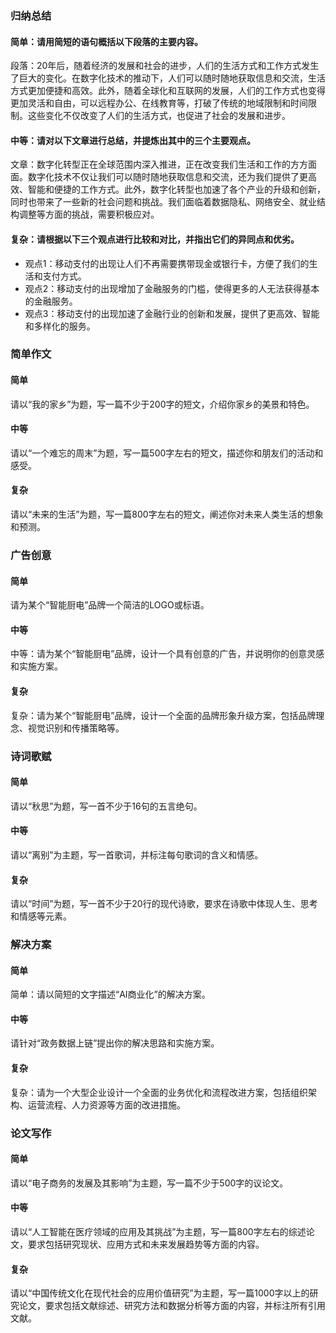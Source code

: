 ### 归纳总结
#### 简单：请用简短的语句概括以下段落的主要内容。
段落：20年后，随着经济的发展和社会的进步，人们的生活方式和工作方式发生了巨大的变化。在数字化技术的推动下，人们可以随时随地获取信息和交流，生活方式更加便捷和高效。此外，随着全球化和互联网的发展，人们的工作方式也变得更加灵活和自由，可以远程办公、在线教育等，打破了传统的地域限制和时间限制。这些变化不仅改变了人们的生活方式，也促进了社会的发展和进步。

#### 中等：请对以下文章进行总结，并提炼出其中的三个主要观点。
文章：数字化转型正在全球范围内深入推进，正在改变我们生活和工作的方方面面。数字化技术不仅让我们可以随时随地获取信息和交流，还为我们提供了更高效、智能和便捷的工作方式。此外，数字化转型也加速了各个产业的升级和创新，同时也带来了一些新的社会问题和挑战。我们面临着数据隐私、网络安全、就业结构调整等方面的挑战，需要积极应对。

#### 复杂：请根据以下三个观点进行比较和对比，并指出它们的异同点和优劣。
- 观点1：移动支付的出现让人们不再需要携带现金或银行卡，方便了我们的生活和支付方式。
- 观点2：移动支付的出现增加了金融服务的门槛，使得更多的人无法获得基本的金融服务。
- 观点3：移动支付的出现加速了金融行业的创新和发展，提供了更高效、智能和多样化的服务。


### 简单作文
#### 简单
请以“我的家乡”为题，写一篇不少于200字的短文，介绍你家乡的美景和特色。
#### 中等
请以“一个难忘的周末”为题，写一篇500字左右的短文，描述你和朋友们的活动和感受。
#### 复杂
请以“未来的生活”为题，写一篇800字左右的短文，阐述你对未来人类生活的想象和预测。


### 广告创意
#### 简单
请为某个“智能厨电”品牌一个简洁的LOGO或标语。
#### 中等
中等：请为某个“智能厨电”品牌，设计一个具有创意的广告，并说明你的创意灵感和实施方案。
#### 复杂
复杂：请为某个“智能厨电”品牌，设计一个全面的品牌形象升级方案，包括品牌理念、视觉识别和传播策略等。


### 诗词歌赋
#### 简单
请以“秋思”为题，写一首不少于16句的五言绝句。
#### 中等
请以“离别”为主题，写一首歌词，并标注每句歌词的含义和情感。
#### 复杂
请以“时间”为题，写一首不少于20行的现代诗歌，要求在诗歌中体现人生、思考和情感等元素。


### 解决方案
#### 简单
简单：请以简短的文字描述“AI商业化”的解决方案。
#### 中等
请针对“政务数据上链”提出你的解决思路和实施方案。
#### 复杂
复杂：请为一个大型企业设计一个全面的业务优化和流程改进方案，包括组织架构、运营流程、人力资源等方面的改进措施。

### 论文写作
#### 简单
请以“电子商务的发展及其影响”为主题，写一篇不少于500字的议论文。
#### 中等
请以“人工智能在医疗领域的应用及其挑战”为主题，写一篇800字左右的综述论文，要求包括研究现状、应用方式和未来发展趋势等方面的内容。
#### 复杂
请以“中国传统文化在现代社会的应用价值研究”为主题，写一篇1000字以上的研究论文，要求包括文献综述、研究方法和数据分析等方面的内容，并标注所有引用文献。
